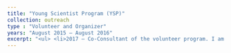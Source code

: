 ```yaml
---
title: "Young Scientist Program (YSP)"
collection: outreach
type : "Volunteer and Organizer"
years: "August 2015 – August 2016"
excerpt: "<ul> <li>2017 – Co-Consultant of the volunteer program. I am responsible for creating new and continuing existing connections between volunteers and the St. Louis community.</li><li>2016 – Co-Director </li><li>2015 - Director</li><li>2014 - Assistant Director</li><li>2012 – Present – Ecology and Evolution Teaching Team Member</li></ul>"
---
```

